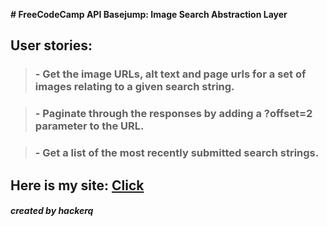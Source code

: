 **# FreeCodeCamp API Basejump: Image Search Abstraction Layer**

## User stories:

> ### - Get the image URLs, alt text and page urls for a set of images relating to a given search string.

> ### - Paginate through the responses by adding a ?offset=2 parameter to the URL.

> ### - Get a list of the most recently submitted search strings.

## Here is my site: [Click](https://immense-tundra-66578.herokuapp.com/)
##### created by hackerq
